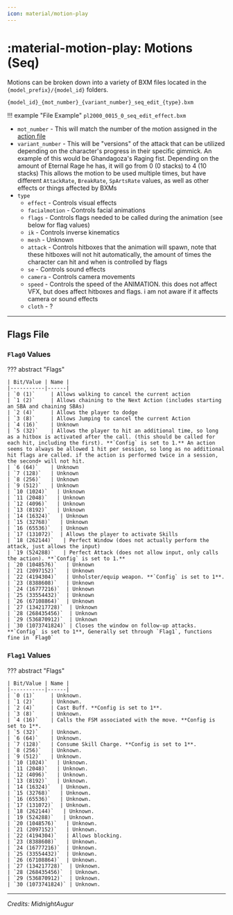 ```yaml
---
icon: material/motion-play
---
```


# :material-motion-play: Motions (Seq)

Motions can be broken down into a variety of BXM files located in the `{model_prefix}/{model_id}` folders.

```
{model_id}_{mot_number}_{variant_number}_seq_edit_{type}.bxm
```

!!! example "File Example"
    `pl2000_0015_0_seq_edit_effect.bxm`

* `mot_number` - This will match the number of the motion assigned in the [action file](../player/action_parameter.md)
* `variant_number` - This will be "versions" of the attack that can be utilized depending on the character's progress in their specific gimmick.
An example of this would be Ghandagoza's Raging fist. Depending on the amount of Eternal Rage he has, it will go from 0 (0 stacks) to 4 (10 stacks)
This allows the motion to be used multiple times, but have different `AttackRate`, `BreakRate`, `SpArtsRate` values, as well as other effects or things affected by BXMs
* `type`
    * `effect` - Controls visual effects
    * `facialmotion` - Controls facial animations
    * `flags` - Controls flags needed to be called during the animation (see below for flag values)
    * `ik` - Controls inverse kinematics
    * `mesh` - Unknown
    * `attack` - Controls hitboxes that the animation will spawn, note that these hitboxes will not hit automatically, the amount of times the character can hit and when is controlled by flags
    * `se` - Controls sound effects
    * `camera` - Controls camera movements
    * `speed` - Controls the speed of the ANIMATION. this does not affect VFX, but does affect hitboxes and flags. i am not aware if it affects camera or sound effects
    * `cloth` - ?

---

## Flags File

### `Flag0` Values

??? abstract "Flags"

    | Bit/Value | Name |
    |-----------|------|
    | `0 (1)`     | Allows walking to cancel the current action
    | `1 (2)`     | Allows chaining to the Next Action (includes starting an SBA and chaining SBAs)
    | `2 (4)`     | Allows the player to dodge
    | `3 (8)`     | Allows Jumping to cancel the current Action
    | `4 (16)`    | Unknown
    | `5 (32)`    | Allows the player to hit an additional time, so long as a hitbox is activated after the call. (this should be called for each hit, including the first). **`Config` is set to 1.** An action seems to always be allowed 1 hit per session, so long as no additional hit flags are called. if the action is performed twice in a session, the second+ will not hit.
    | `6 (64)`    | Unknown
    | `7 (128)`   | Unknown
    | `8 (256)`   | Unknown
    | `9 (512)`   | Unknown
    | `10 (1024)`   | Unknown
    | `11 (2048)`   | Unknown
    | `12 (4096)`   | Unknown
    | `13 (8192)`   | Unknown
    | `14 (16324)`   | Unknown
    | `15 (32768)`   | Unknown
    | `16 (65536)`   | Unknown
    | `17 (131072)`  | Allows the player to activate Skills
    | `18 (262144)`   | Perfect Window (does not actually perform the attack, just allows the input)
    | `19 (524288)`   | Perfect Attack (does not allow input, only calls the action). **`Config` is set to 1.**
    | `20 (1048576)`   | Unknown
    | `21 (2097152)`   | Unknown
    | `22 (4194304)`   | Unholster/equip weapon. **`Config` is set to 1**.
    | `23 (8388608)`   | Unknown
    | `24 (16777216)`  | Unknown
    | `25 (33554432)`  | Unknown
    | `26 (67108864)`  | Unknown
    | `27 (134217728)`  | Unknown
    | `28 (268435456)`  | Unknown
    | `29 (536870912)`  | Unknown
    | `30 (1073741824)` | Closes the window on follow-up attacks. **`Config` is set to 1**, Generally set through `Flag1`, functions fine in `Flag0`

### `Flag1` Values

??? abstract "Flags"

    | Bit/Value | Name |
    |-----------|------|
    | `0 (1)`     | Unknown.
    | `1 (2)`     | Unknown.
    | `2 (4)`     | Cast Buff. **Config is set to 1**.
    | `3 (8)`     | Unknown.
    | `4 (16)`    | Calls the FSM associated with the move. **Config is set to 1**.
    | `5 (32)`    | Unknown.
    | `6 (64)`    | Unknown.
    | `7 (128)`   | Consume Skill Charge. **Config is set to 1**.
    | `8 (256)`   | Unknown.
    | `9 (512)`   | Unknown.
    | `10 (1024)`   | Unknown.
    | `11 (2048)`   | Unknown.
    | `12 (4096)`   | Unknown.
    | `13 (8192)`   | Unknown.
    | `14 (16324)`   | Unknown.
    | `15 (32768)`   | Unknown.
    | `16 (65536)`   | Unknown.
    | `17 (131072)`  | Unknown.
    | `18 (262144)`   | Unknown.
    | `19 (524288)`   | Unknown.
    | `20 (1048576)`   | Unknown.
    | `21 (2097152)`   | Unknown.
    | `22 (4194304)`   | Allows blocking.
    | `23 (8388608)`   | Unknown.
    | `24 (16777216)`  | Unknown.
    | `25 (33554432)`  | Unknown.
    | `26 (67108864)`  | Unknown.
    | `27 (134217728)`  | Unknown.
    | `28 (268435456)`  | Unknown.
    | `29 (536870912)`  | Unknown.
    | `30 (1073741824)` | Unknown.

---

*Credits: MidnightAugur*